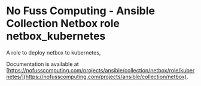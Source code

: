 # No Fuss Computing - Ansible Collection Netbox role netbox_kubernetes

A role to deploy netbox to kubernetes,

Documentation is available at [https://nofusscomputing.com/projects/ansible/collection/netbox/role/kubernetes/](https://nofusscomputing.com/projects/ansible/collection/netbox).